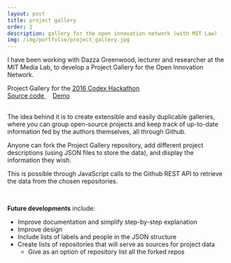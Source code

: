 ```yaml
---
layout: post
title: project gallery
order: 2
description: gallery for the open innovation network (with MIT Law)
img: /img/portfolio/project_gallery.jpg
---
```


I have been working with Dazza Greenwood, lecturer and researcher at the MIT Media Lab, to develop a Project Gallery for the Open Innovation Network.

<div class="row">
	<img class="col two center" src="{{ site.baseurl }}/img/portfolio/project_gallery.jpg" alt="" title="example image"/>
</div>
<div class="col three caption">
	Project Gallery for the <a href="http://codexhackathon.com/" target="_blank">2016 Codex Hackathon</a>
</div>

<div class="col three center">
    <a href="http://github.com/OpenInnovationNetwork/Projects/" target="_blank">
      <i class="fa fa-github-square"></i> Source code
    </a>
    &nbsp; &nbsp;
    <a href="http://openinnovationnetwork.github.io/Projects" target="_blank">
      <i class="fa fa-television"></i> Demo
    </a>
</div>

<br />

The idea behind it is to create extensible and easily duplicable galleries, where you can group open-source projects and keep track of up-to-date information fed by the authors themselves, all through Github.

Anyone can fork the Project Gallery repository, add different project descriptions (using JSON files to store the data), and display the information they wish.

This is possible through JavaScript calls to the Github REST API to retrieve the data from the chosen repositories.

<br />

**Future developments** include:

* Improve documentation and simplify step-by-step explanation
* Improve design
* Include lists of labels and people in the JSON structure
* Create lists of repositories that will serve as sources for project data
  * Give as an option of repository list all the forked repos 